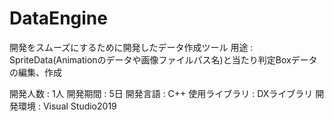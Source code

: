 # DataEngine
開発をスムーズにするために開発したデータ作成ツール 用途 : SpriteData(Animationのデータや画像ファイルパス名)と当たり判定Boxデータの編集、作成

開発人数 : 1人
開発期間 : 5日
開発言語 : C++
使用ライブラリ : DXライブラリ
開発環境 : Visual Studio2019
